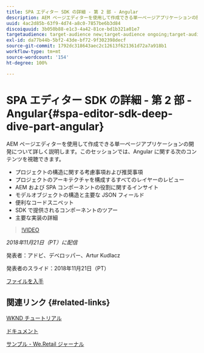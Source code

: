 ```yaml
---
title: SPA エディター SDK の詳細 - 第 2 部 - Angular
description: AEM ページエディターを使用して作成できる単一ページアプリケーションの開発について詳しく説明します。
uuid: 4ac2d85b-63f9-4d74-a8c0-7857be6b3d84
discoiquuid: 3b050b88-e1c3-4a42-81ce-bd1b321a01e7
targetaudience: target-audience new;target-audience ongoing;target-audience upgrader
exl-id: da77b44b-5bf2-43de-bf72-9f302398decf
source-git-commit: 1792dc318643aec2c12613f621361d72a7a918b1
workflow-type: tm+mt
source-wordcount: '154'
ht-degree: 100%

---
```


# SPA エディター SDK の詳細 - 第 2 部 - Angular{#spa-editor-sdk-deep-dive-part-angular}

AEM ページエディターを使用して作成できる単一ページアプリケーションの開発について詳しく説明します。このセッションでは、Angular に関する次のコンテンツを視聴できます。

* プロジェクトの構造に関する考慮事項および推奨事項
* プロジェクトのアーキテクチャを構成するすべてのレイヤーのレビュー
* AEM および SPA コンポーネントの役割に関するインサイト
* モデルオブジェクトの構造と主要な JSON フィールド
* 便利なコードスニペット
* SDK で提供されるコンポーネントのツアー
* 主要な実装の詳細

>[!VIDEO](https://video.tv.adobe.com/v/25503/?quality-9)

*2018年11月21日（PT）に配信*

発表者：アドビ、デベロッパー、Artur Kudlacz

発表者のスライド：2018年11月21日（PT）

[ファイルを入手](assets/aem-gems-aem-spaeditorangular-112118.pdf)

## 関連リンク {#related-links}

[WKND チュートリアル](https://experienceleague.adobe.com/docs/experience-manager-learn/getting-started-wknd-tutorial-develop/overview.html?lang=ja)

[ドキュメント](https://helpx.adobe.com/jp/experience-manager/6-4/sites/developing/using/spa-overview.html)

[サンプル - We.Retail ジャーナル](https://github.com/adobe/aem-sample-we-retail-journal)

<!--
[Get back to the Overview](https://helpx.adobe.com/experience-manager/kt/eseminars/gems/aem-index.html)
-->
